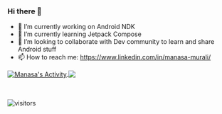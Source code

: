### Hi there 👋

- 🔭 I’m currently working on Android NDK
- 🌱 I’m currently learning Jetpack Compose
- 👯 I’m looking to collaborate with Dev community to learn and share Android stuff 
- 📫 How to reach me: https://www.linkedin.com/in/manasa-murali/ 


<a href="https://github.com/manasa-murali/manasa-murali">
  <img align="center" src="https://github-readme-stats.vercel.app/api?username=manasa-murali&show_icons=true&line_height=27&count_private=true&title_color=ffffff&text_color=c9cacc&icon_color=2bbc8a&bg_color=1d1f21" alt="Manasa's Activity" />
</a>

<a href="https://github.com/manasa-murali/manasa-murali">
  <img align="center" src="https://github-readme-stats.vercel.app/api/top-langs/?username=manasa-murali&hide=html,php&title_color=ffffff&text_color=c9cacc&icon_color=2bbc8a&bg_color=1d1f21" />
</a>

<br></br>
![visitors](https://visitor-badge.glitch.me/badge?page_id=manasa-murali.manasa-murali)
